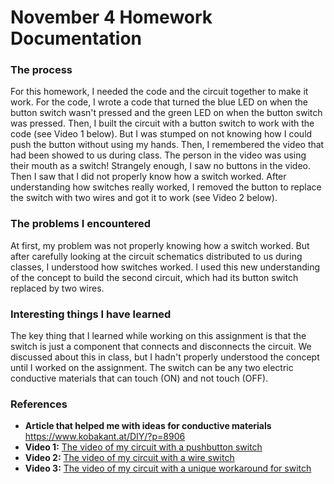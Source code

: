 # November 4 Homework Documentation

### The process

For this homework, I needed the code and the circuit together to make it work. For the code, I wrote a code that turned the blue LED on when the button switch wasn't pressed and the green LED on when the button switch was pressed. Then, I built the circuit with a button switch to work with the code (see Video 1 below). But I was stumped on not knowing how  I could push the button without using my hands. Then, I remembered the video that had been showed to us during class. The person in the video was using their mouth as a switch! Strangely enough, I saw no buttons in the video. Then I saw that I did not properly know how a switch worked. After understanding how switches really worked, I removed the button to replace the switch with two wires and got it to work (see Video 2 below). 

### The problems I encountered

At first, my problem was not properly knowing how a switch worked. But after carefully looking at the circuit schematics distributed to us during classes, I understood how switches worked. I used this new understanding of the concept to build the second circuit, which had its button switch replaced by two wires. 

### Interesting things I have learned

The key thing that I learned while working on this assignment is that the switch is just a component that connects and disconnects the circuit. We discussed about this in class, but I hadn't properly understood the concept until I worked on the assignment. The switch can be any two electric conductive materials that can touch (ON) and not touch (OFF). 

### References
- **Article that helped me with ideas for conductive materials** https://www.kobakant.at/DIY/?p=8906
- **Video 1:** [The video of my circuit with a pushbutton switch](https://drive.google.com/file/d/1wa_Edoygb6-W9laGAw05UdAuSqwZolgB/view?usp=sharing) 
- **Video 2:** [The video of my circuit with a wire switch](https://drive.google.com/file/d/13-ikIlZov_DQoEQQvW8vp2okaq5Q2c16/view?usp=sharing)
- **Video 3:** [The video of my circuit with a unique workaround for switch](https://drive.google.com/file/d/1qEE6MaezEfxtLP_2VBOxn23-RN8uYgQA/view?usp=sharing)
